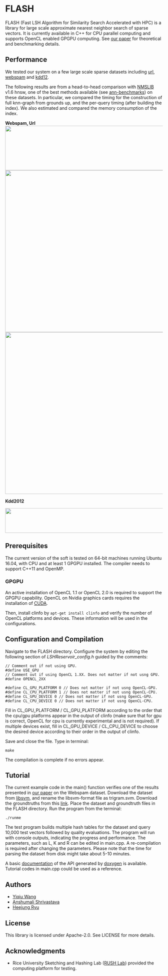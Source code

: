 # FLASH

FLASH (Fast LSH Algorithm for Similarity Search Accelerated with HPC) is a library for large scale approximate nearest neighbor search of sparse vectors. It is currently available in C++ for CPU parallel computing and supports OpenCL enabled GPGPU computing. See [our paper](https://arxiv.org/pdf/1709.01190.pdf) for theoretical and benchmarking details. 

## Performance

We tested our system on a few large scale sparse datasets including [url](https://www.csie.ntu.edu.tw/~cjlin/libsvmtools/datasets/binary.html#url), [webspam](https://www.csie.ntu.edu.tw/~cjlin/libsvmtools/datasets/binary.html#webspam) and [kdd12](https://www.csie.ntu.edu.tw/~cjlin/libsvmtools/datasets/binary.html#kdd2012). 

The following results are from a head-to-head comparison with [NMSLIB](https://github.com/searchivarius/nmslib) v1.6 hnsw, one of the best methods available (see [ann-benchmarks](https://github.com/erikbern/ann-benchmarks)) on these datasets. In particular, we compared the timing for the construction of full knn-graph from grounds up, and the per-query timing (after building the index). We also estimated and compared the memory consumption of the index. 

**Webspam, Url**
<img src="https://github.com/RUSH-LAB/Flash/blob/master/plots/webspam_url_table.PNG" width="1115" height="142" />
<img src="https://github.com/RUSH-LAB/Flash/blob/master/plots/url_plots.PNG" width="1232" height="517" />
<img src="https://github.com/RUSH-LAB/Flash/blob/master/plots/url_plots.PNG" width="1232" height="517" />

**Kdd2012**

<img src="https://github.com/RUSH-LAB/Flash/blob/master/plots/kdd12_table.PNG" width="739" height="79" />

## Prerequisites

The current version of the soft is tested on 64-bit machines running Ubuntu 16.04, with CPU and at least 1 GPGPU installed. The compiler needs to support C++11 and OpenMP. 

### GPGPU

An active installation of OpenCL 1.1 or OpenCL 2.0 is required to support the GPGPU capability. OpenCL on Nvidia graphics cards requires the installation of [CUDA](https://developer.nvidia.com/cuda-toolkit-32-downloads). 

Then, install clinfo by `apt-get install clinfo` and verify the number of OpenCL platforms and devices. These information will be used in the configurations. 

## Configuration and Compilation

Navigate to the FLASH directory. Configure the system by editing the following section of *LSHReservoir_config.h* guided by the comments: 

```
// Comment out if not using GPU. 
#define USE_GPU
// Comment out if using OpenCL 1.XX. Does not matter if not usng GPU. 
#define OPENCL_2XX

#define CL_GPU_PLATFORM 0 // Does not matter if not usng OpenCL-GPU. 
#define CL_CPU_PLATFORM 1 // Does not matter if not usng OpenCL-CPU. 
#define CL_GPU_DEVICE 0 // Does not matter if not usng OpenCL-GPU. 
#define CL_CPU_DEVICE 0 // Does not matter if not usng OpenCL-CPU. 
```

Fill in CL_GPU_PLATFORM / CL_GPU_PLATFORM according to the order that the cpu/gpu platforms appear in the output of clinfo (make sure that for gpu is correct, OpenCL for cpu is currently experimental and is not required). If multiple devices exist, fill in CL_GPU_DEVICE / CL_CPU_DEVICE to choose the desired device according to their order in the output of clinfo. 

Save and close the file. Type in terminal:

```
make
```

The compilation is complete if no errors appear. 

## Tutorial

The current example code in the main() function verifies one of the results presented in [our paper](https://arxiv.org/pdf/1709.01190.pdf) on the Webspam dataset. Download the dataset from [libsvm](https://www.csie.ntu.edu.tw/~cjlin/libsvmtools/datasets/binary.html#webspam), and rename the libsvm-format file as trigram.svm. Download the groundtruths from  this [link](https://github.com/wangyiqiu/webspam). Place the dataset and groundtruth files in the FLASH directory. Run the program from the terminal:

```
./runme
```

The test program builds multiple hash tables for the dataset and query 10,000 test vectors followed by quality evaluations. The program will run with console outputs, indicating the progress and performance. The parameters, such as L, K and R can be edited in main.cpp. A re-compilation is required after changing the parameters. Please note that the time for parsing the dataset from disk might take about 5-10 minutes. 

A basic [documentation](https://github.com/RUSH-LAB/Flash/doc.pdf) of the API generated by [doxygen](http://www.stack.nl/~dimitri/doxygen/) is available. Tutorial codes in main.cpp could be used as a reference. 

## Authors

- [Yiqiu Wang](https://github.com/wangyiqiu)
- [Anshumali Shrivastava](https://www.cs.rice.edu/~as143/)
- [Heejung Ryu](https://github.com/bluejay9676)

## License

This library is licensed under Apache-2.0. See LICENSE for more details. 

## Acknowledgments

* Rice University Sketching and Hashing Lab ([RUSH Lab](http://rush.rice.edu/index.html)) provided the computing platform for testing. 
